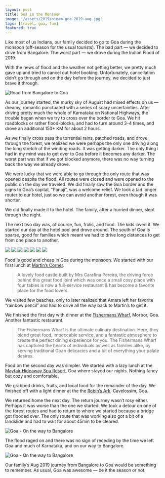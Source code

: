 ```yaml
---
layout: post
title: Goa in the Monsoon
image: '/assets/2019/oinam-goa-2019-aug.jpg'
tags: [travel, goa, fun]
featured: true
---
```


Like most of us Indians, our family decided to go to Goa during the monsoon (off-season for the usual tourists). The bad part — we decided to drive from Bangalore. The worst part — we drove during the Indian Flood of 2019.

With the news of flood and the weather not getting better, we pretty much gave up and tried to cancel out hotel booking. Unfortunately, cancellation didn’t go through and on the day before the journey, we decided to just brave it through.

![Road from Bangalore to Goa](/assets/2019/oinam-goa-2019-aug-monsoon.jpg)

As our journey started, the murky sky of August had mixed effects on us — dreamy, romantic punctuated with a series of scary uncertainties. After driving pretty much the whole of Karnataka on National Highways, the trouble began when we try to cross over the border to Goa. We hit roadblocks or rather flood-blocks, and had to turn around 3–4 times, and drove an additional 150+ KM for about 2 hours.

As we finally cross pass the torrential rains, patched roads, and drove through the forest, we realized we were perhaps the only one driving along the long stretch of the winding roads. It was getting darker. The only thing I had in my mind was to get over to Goa before it becomes any darker. The worst part was that if we got blocked anymore, there was no way turning back the way we already drove.

We were lucky that we were able to go through the only route that was opened despite the flood. All routes were closed and were opened to the public on the day we traveled.
We did finally saw the Goa border and the signs to Goa’s capital, “Panaji”, was a welcome relief. We took a tad longer router to our hotel, just so we can avoid another forest, even though it was shorter.

We did finally made it to the hotel. The family, after a hurried dinner, slept through the night.

The next two day was, of course, fun, frolic, and food. The kids loved it. We started our day at the hotel pool and drove around. The south of Goa is sparse, good for families which meant we had to drive long distances to get from one place to another.

<div class="gallery-box">
  <div class="gallery">
    <img src="/assets/2019/oinam-goa-2019-aug-01.jpg" loading="lazy">
    <img src="/assets/2019/oinam-goa-2019-aug-02.jpg" loading="lazy">
    <img src="/assets/2019/oinam-goa-2019-aug-03.jpg" loading="lazy">
    <img src="/assets/2019/oinam-goa-2019-aug-04.jpg" loading="lazy">
    <img src="/assets/2019/oinam-goa-2019-aug-05.jpg" loading="lazy">
    <img src="/assets/2019/oinam-goa-2019-aug-06.jpg" loading="lazy">
    <img src="/assets/2019/oinam-goa-2019-aug-07.jpg" loading="lazy">
  </div>
</div>

Food is good and cheap in Goa during the monsoon. We started with our first lunch at [Martin’s Corner](https://martinscornergoa.com/).

> A lovely food castle built by Mrs Carafina Pereira, the driving force behind this great food joint which was once a small cosy place with four tables is now a full-service restaurant & has become a favorite place for the food lovers.

We visited few beaches, only to later realized that Amara left her favorite “rainbow pencil” and had to drive all the way back to Martin’s to get it.

We finished the first day with dinner at the [Fishermans Wharf](https://thefishermanswharf.in/), Morbor, Goa. Another fantastic restaurant.

> The Fishermans Wharf is the ultimate culinary destination. Here, they blend great food, impeccable service, and a fantastic atmosphere to create the perfect dining experience for you. The Fishermans Wharf has captured the hearts of individuals as well as families alike, by serving traditional Goan delicacies and a bit of everything your palate desires.

Food on the second day was simpler. We started with a lazy lunch at the [Mayfair Hideaway Spa Resort](https://www.mayfairhotels.com/mayfair-goa/), Goa where stayed our nights. Nothing fancy but cozy and comfortable.

We grabbed drinks, fruits, and local food for the remainder of the day. We finished off with a light dinner at the the [Robin’s Ark](https://www.tripadvisor.com/Restaurant_Review-g775971-d10219749-Reviews-Robin_s_Ark-Cavelossim_South_Goa_District_Goa.html), Cavelossim, Goa.

We returned home the next day. The return journey wasn’t rosy either. Perhaps it was worse than the one we started. We took a detour on one of the forest routes and had to return to where we started because a bridge got flooded over. The only route that was working also got a bit of a landslide and had to wait for about 45min to be cleared.

![Goa - On the way to Bangalore](/assets/2019/oinam-goa-2019-aug-09.jpg)

The flood raged on and there was no sign of receding by the time we left Goa and much of Karnataka, and on our way to Bangalore.

![Goa - On the way to Bangalore](/assets/2019/oinam-goa-2019-aug-10.jpg)

Our family’s Aug 2019 journey from Bangalore to Goa would be something to remember. As usual, Goa was awesome — be it the season or not.
